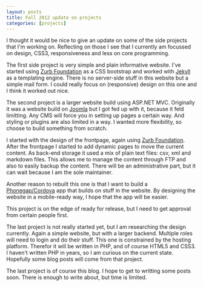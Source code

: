 ```yaml
---
layout: posts
title: Fall 2012 update on projects
categories: [projects]
---
```

I thought it would be nice to give an update on some of the side projects that I'm working on. Reflecting on those I see that I currently am focussed on design, CSS3, responsiveness and less on core programming.

The first side project is very simple and plain informative website. I've started using [Zurb Foundation][1] as a CSS bootstrap and worked with [Jekyll][2] as a templating engine. There is no server-side stuff in this website but a simple mail form. I could really focus on (responsive) design on this one and I think it worked out nice.

The second project is a larger website build using ASP.NET MVC. Originally it was a website build on [Joomla][3] but I got fed up with it, because it feld limitting. Any CMS will force you in setting up pages a certain way. And styling or plugins are also limited in a way. I wanted more flexibility, so choose to build something from scratch.

I started with the design of the frontpage, again using [Zurb Foundation][1]. After the frontpage I started to add dynamic pages to move the current content. As back-end storage it used a mix of plain text files: csv, xml and markdown files. This allows me to manage the content through FTP and also to easily backup the content. There will be an administrative part, but it can wait because I am the sole maintainer.

Another reason to rebuilt this one is that I want to build a [Phonegap/Cordova][4] app that builds on stuff in the website. By designing the website in a mobile-ready way, I hope that the app will be easier.

This project is on the edge of ready for release, but I need to get approval from certain people first.

The last project is not really started yet, but I am researching the design currently. Again a simple website, but with a larger backend. Multiple roles will need to login and do their stuff. This one is constrained by the hosting platform. Therefor it will be written in PHP, and of course HTML5 and CSS3. I haven't written PHP in years, so I am curious on the current state. Hopefully some blog posts will come from that project.

The last project is of course this blog. I hope to get to writting some posts soon. There is enough to write about, but time is limited.

[1]: http://foundation.zurb.com/
[2]: https://github.com/mojombo/jekyll/
[3]: http://www.joomla.org/
[4]: http://phonegap.com/